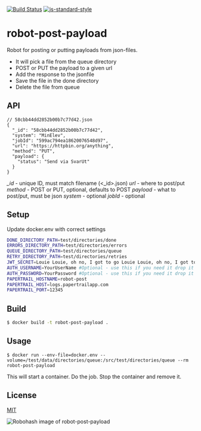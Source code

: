 [![Build Status](https://travis-ci.org/telemark/robot-post-payload.svg?branch=master)](https://travis-ci.org/telemark/robot-post-payload)
[![js-standard-style](https://img.shields.io/badge/code%20style-standard-brightgreen.svg?style=flat)](https://github.com/feross/standard)

# robot-post-payload

Robot for posting or putting payloads from json-files.

- It will pick a file from the queue directory
- POST or PUT the payload to a given url
- Add the response to the jsonfile
- Save the file in the done directory
- Delete the file from queue

## API

```
// 58cbb44dd2852b00b7c77d42.json
{
  "_id": "58cbb44dd2852b00b7c77d42",
  "system": "MinElev",
  "jobId": "599ac794ea18620076548d97",
  "url": "https://httpbin.org/anything",
  "method": "PUT",
  "payload": {
    "status": "Send via SvarUt"
  }
}
```

*_id* - unique ID, must match filename (<_id>.json)
*url* - where to post/put
*method* - POST or PUT, optional, defaults to POST
*payload* - what to post/put, must be json
*system* - optional
*jobId* - optional

## Setup

Update docker.env with correct settings

```bash
DONE_DIRECTORY_PATH=test/directories/done
ERRORS_DIRECTORY_PATH=test/directories/errors
QUEUE_DIRECTORY_PATH=test/directories/queue
RETRY_DIRECTORY_PATH=test/directories/retries
JWT_SECRET=Louie Louie, oh no, I got to go Louie Louie, oh no, I got to go
AUTH_USERNAME=YourUserName #Optional - use this if you need it drop it if not
AUTH_PASSWORD=YourPassword #Optional - use this if you need it drop it if not
PAPERTRAIL_HOSTNAME=robot-post
PAPERTRAIL_HOST=logs.papertrailapp.com
PAPERTRAIL_PORT=12345
```

## Build

```bash
$ docker build -t robot-post-payload .
```

## Usage

```
$ docker run --env-file=docker.env --volume=/test/data/directories/queue:/src/test/directories/queue --rm robot-post-payload
```

This will start a container. Do the job. Stop the container and remove it.

## License

[MIT](LICENSE)

![Robohash image of robot-post-payload](https://robots.kebabstudios.party/robot-post-payload.png "Robohash image of robot-post-payload")
